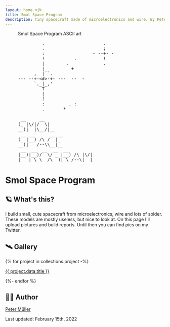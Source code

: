 ```yaml
---
layout: home.njk
title: Smol Space Program
description: Tiny spacecraft made of microelectronics and wire. By Peter Müller.
---
```


<figure>
<figcaption>Smol Space Program ASCII art</figcaption>
<pre>
         .                      .
         .                      ;
         :                  - --+- -
         !           .          !
         |        .             .
         |_         +
      ,  | `.
--- --+-<#>-+- ---  --  -
      `._|_,'
         T
         |
         !
         :         . : 
         .       *
<!-- -->
 __     __                   
(_ |\/|/  \|                 
__)|  |\__/|__               
 __ __      __ __            
(_ |__) /\ /  |_             
__)|   /--\\__|__            
 __  __  __  __  __          
|__)|__)/  \/ _ |__) /\ |\/| 
|   | \ \__/\__)| \ /--\|  | 
</pre>
</figure>

# Smol Space Program

## 🪐 What's this?

I build small, cute spacecraft from microelectronics, wire and lots of solder.
These models are mostly useless, but nice to look at. On this page I'll upload
pictures and build reports. Until then you can find pics on my Twitter.

## 🛰 Gallery

{% for project in collections.project -%}
<p><a href="{{ project.url }}">{{ project.data.title }}</a></p>
{%- endfor %}

## 👩‍🚀 Author

[Peter Müller](https://www.petermueller.io)

Last updated: February 15th, 2022